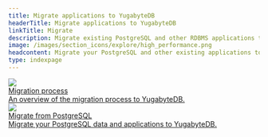 ```yaml
---
title: Migrate applications to YugabyteDB
headerTitle: Migrate applications to YugabyteDB
linkTitle: Migrate
description: Migrate existing PostgreSQL and other RDBMS applications to YugabyteDB.
image: /images/section_icons/explore/high_performance.png
headcontent: Migrate your PostgreSQL and other existing applications to YugabyteDB.
type: indexpage
---
```


<div class="row">

  <div class="col-12 col-md-6 col-lg-12 col-xl-6">
    <a class="section-link icon-offset" href="migration-process-overview/">
      <div class="head">
        <img class="icon" src="/images/section_icons/explore/high_performance.png" aria-hidden="true" />
        <div class="title">Migration process</div>
      </div>
      <div class="body">
        An overview of the migration process to YugabyteDB.
      </div>
    </a>
  </div>

  <div class="col-12 col-md-6 col-lg-12 col-xl-6">
    <a class="section-link icon-offset" href="migrate-from-postgresql/">
      <div class="head">
        <img class="icon" src="/images/section_icons/explore/high_performance.png" aria-hidden="true" />
        <div class="title">Migrate from PostgreSQL</div>
      </div>
      <div class="body">
        Migrate your PostgreSQL data and applications to YugabyteDB.
      </div>
    </a>
  </div>


</div>
